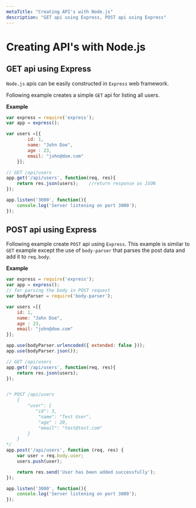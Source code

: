 ```yaml
---
metaTitle: "Creating API's with Node.js"
description: "GET api using Express, POST api using Express"
---
```


# Creating API's with Node.js




## GET api using Express


`Node.js` apis can be easily constructed in `Express` web framework.

Following example creates a simple `GET` api for listing all users.

**Example**

```js
var express = require('express');   
var app = express();

var users =[{
        id: 1,
        name: "John Doe",
        age : 23,
        email: "john@doe.com"
    }];

// GET /api/users
app.get('/api/users', function(req, res){
    return res.json(users);    //return response as JSON
});

app.listen('3000', function(){
    console.log('Server listening on port 3000');
});

```



## POST api using Express


Following example create `POST` api using `Express`. This example is similar to `GET` example except the use of `body-parser` that parses the post data and add it to `req.body`.

**Example**

```js
var express = require('express');
var app = express();
// for parsing the body in POST request
var bodyParser = require('body-parser');

var users =[{
    id: 1,
    name: "John Doe",
    age : 23,
    email: "john@doe.com"
}];

app.use(bodyParser.urlencoded({ extended: false }));
app.use(bodyParser.json());

// GET /api/users
app.get('/api/users', function(req, res){
    return res.json(users);    
});


/* POST /api/users
    {
        "user": {
           "id": 3,
            "name": "Test User",
            "age" : 20,
            "email": "test@test.com"
        }
    }
*/
app.post('/api/users', function (req, res) {
    var user = req.body.user;
    users.push(user);

    return res.send('User has been added successfully');
});

app.listen('3000', function(){
    console.log('Server listening on port 3000');
});

```

